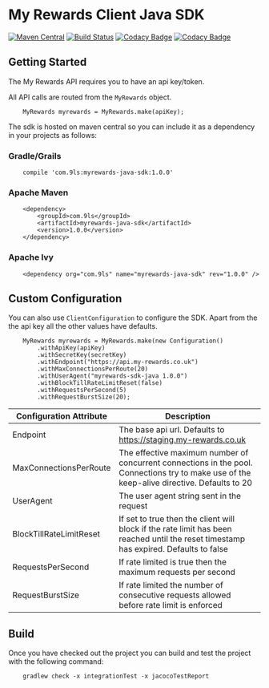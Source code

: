 # My Rewards Client Java SDK

[![Maven Central](https://maven-badges.herokuapp.com/maven-central/com.9ls/myrewards-java-sdk/badge.svg)](https://maven-badges.herokuapp.com/maven-central/com.9ls/myrewards-java-sdk)
[![Build Status](https://api.travis-ci.com/nine-lives/myrewards-sdk-java.png)](https://travis-ci.com/nine-lives/myrewards-sdk-java)
[![Codacy Badge](https://app.codacy.com/project/badge/Grade/91e4e97db854401d878fcf1670dfed25)](https://www.codacy.com/gh/nine-lives/myrewards-sdk-java/dashboard?utm_source=github.com&amp;utm_medium=referral&amp;utm_content=nine-lives/myrewards-sdk-java&amp;utm_campaign=Badge_Grade)
[![Codacy Badge](https://app.codacy.com/project/badge/Coverage/91e4e97db854401d878fcf1670dfed25)](https://www.codacy.com/gh/nine-lives/myrewards-sdk-java/dashboard?utm_source=github.com&utm_medium=referral&utm_content=nine-lives/myrewards-sdk-java&utm_campaign=Badge_Coverage)

## Getting Started

The My Rewards API requires you to have an api key/token. 

All API calls are routed from the `MyRewards` object.

```
    MyRewards myrewards = MyRewards.make(apiKey);
```

The sdk is hosted on maven central so you can include it as a dependency 
in your projects as follows:

### Gradle/Grails
```
    compile 'com.9ls:myrewards-java-sdk:1.0.0'
```

### Apache Maven
```
    <dependency>
        <groupId>com.9ls</groupId>
        <artifactId>myrewards-java-sdk</artifactId>
        <version>1.0.0</version>
    </dependency>
```

### Apache Ivy
```
    <dependency org="com.9ls" name="myrewards-java-sdk" rev="1.0.0" />
```

## Custom Configuration

You can also use `ClientConfiguration` to configure the SDK. Apart
from the the api key all the other values have defaults.

```
    MyRewards myrewards = MyRewards.make(new Configuration()
        .withApiKey(apiKey)
        .withSecretKey(secretKey)
        .withEndpoint("https://api.my-rewards.co.uk")
        .withMaxConnectionsPerRoute(20)
        .withUserAgent("myrewards-sdk-java 1.0.0")
        .withBlockTillRateLimitReset(false)
        .withRequestsPerSecond(5)
        .withRequestBurstSize(20);
```

| Configuration Attribute | Description |
| ----------------------- | ----------- |
| Endpoint | The base api url. Defaults to https://staging.my-rewards.co.uk |
| MaxConnectionsPerRoute | The effective maximum number of concurrent connections in the pool. Connections try to make use of the keep-alive directive. Defaults to 20
| UserAgent | The user agent string sent in the request
| BlockTillRateLimitReset | If set to true then the client will block if the rate limit has been reached until the reset timestamp has expired. Defaults to false
| RequestsPerSecond | If rate limited is true then the maximum requests per second 
| RequestBurstSize | If rate limited the number of consecutive requests allowed before rate limit is enforced 


## Build

Once you have checked out the project you can build and test the project with the following command:

```
    gradlew check -x integrationTest -x jacocoTestReport
```

 